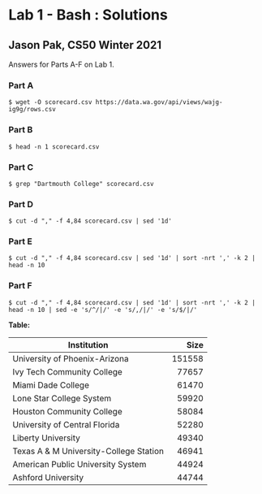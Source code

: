#  Lab 1 - Bash : Solutions
## Jason Pak, CS50 Winter 2021

Answers for Parts A-F on Lab 1.

### Part A

```shell
$ wget -O scorecard.csv https://data.wa.gov/api/views/wajg-ig9g/rows.csv
```

### Part B

```shell
$ head -n 1 scorecard.csv
```

### Part C

```shell
$ grep "Dartmouth College" scorecard.csv
```

### Part D

```shell
$ cut -d "," -f 4,84 scorecard.csv | sed '1d'
```

### Part E

```shell
$ cut -d "," -f 4,84 scorecard.csv | sed '1d' | sort -nrt ',' -k 2 | head -n 10
```

### Part F

```shell
$ cut -d "," -f 4,84 scorecard.csv | sed '1d' | sort -nrt ',' -k 2 | head -n 10 | sed -e 's/^/|/' -e 's/,/|/' -e 's/$/|/'
```
**Table:**

|Institution|Size|
|--|--:|
|University of Phoenix-Arizona|151558|
|Ivy Tech Community College|77657|
|Miami Dade College|61470|
|Lone Star College System|59920|
|Houston Community College|58084|
|University of Central Florida|52280|
|Liberty University|49340|
|Texas A & M University-College Station|46941|
|American Public University System|44924|
|Ashford University|44744|

